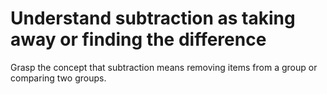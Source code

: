 # Understand subtraction as taking away or finding the difference

Grasp the concept that subtraction means removing items from a group or comparing two groups.
